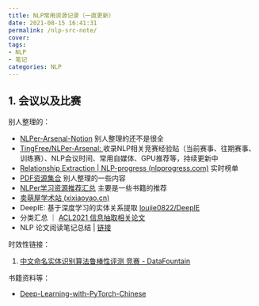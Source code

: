 ```yaml
---
title: NLP常用资源记录（一直更新）
date: 2021-08-15 16:41:31
permalink: /nlp-src-note/
cover: 
tags: 
- NLP
- 笔记
categories: NLP
---
```

## 1. 会议以及比赛

别人整理的：

* [NLPer-Arsenal-Notion](https://www.notion.so/jjding/NLPer-Arsenal-Notion-9bc5e807983a47e6a2bd37afb6e3442d) 别人整理的还不是很全
* [TingFree/NLPer-Arsenal: ](https://github.com/TingFree/NLPer-Arsenal) 收录NLP相关竞赛经验贴（当前赛事、往期赛事、训练赛）、NLP会议时间、常用自媒体、GPU推荐等，持续更新中
* [Relationship Extraction | NLP-progress (nlpprogress.com)](http://nlpprogress.com/english/relationship_extraction.html) 实时榜单
* [PDF资源集合](https://mp.weixin.qq.com/s/wKSsmiW6dtgYL0I_aTyOyQ) 别人整理的一些内容
* [NLPer学习资源推荐汇总](https://mp.weixin.qq.com/s/-ziG6OL8Y9PF3xpeP74spw) 主要是一些书籍的推荐
* [卖萌屋学术站 (xixiaoyao.cn)](https://arxiv.xixiaoyao.cn/)
* DeepIE: 基于深度学习的实体关系提取 [loujie0822/DeepIE](https://github.com/loujie0822/DeepIE)
* 分类汇总 ｜ [ACL2021 信息抽取相关论文](https://mp.weixin.qq.com/s/tLX117eblU8U60qIwhudMg)
* NLP 论文阅读笔记总结 | [链接](https://github.com/km1994/nlp_paper_study)

时效性链接：

1. [中文命名实体识别算法鲁棒性评测 竞赛 - DataFountain](https://www.datafountain.cn/competitions/510)

书籍资料等：

- [Deep-Learning-with-PyTorch-Chinese](https://tangshusen.me/Deep-Learning-with-PyTorch-Chinese/#/?id=deep-learning-with-pytorch-chinese)
